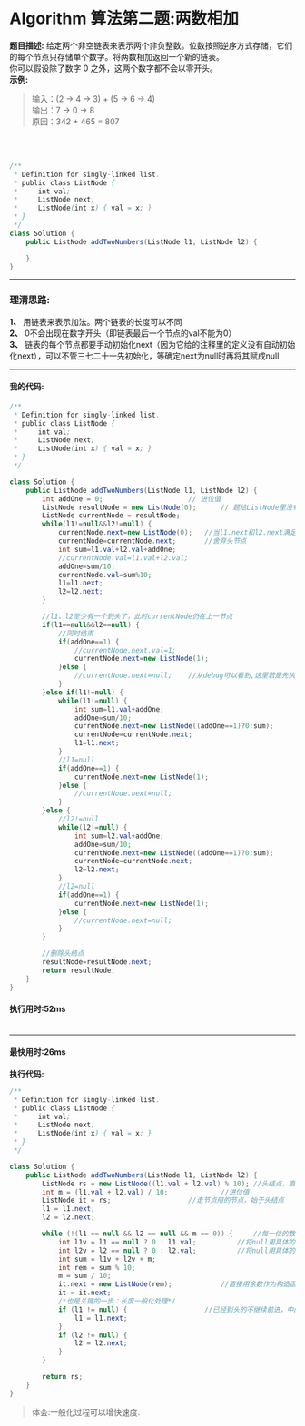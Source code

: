 # Algorithm 算法第二题:两数相加
**题目描述:**
给定两个非空链表来表示两个非负整数。位数按照逆序方式存储，它们的每个节点只存储单个数字。将两数相加返回一个新的链表。<br>
你可以假设除了数字 0 之外，这两个数字都不会以零开头。<br>
**示例:**
> 输入：(2 -> 4 -> 3) + (5 -> 6 -> 4) <br>
> 输出：7 -> 0 -> 8 <br>
> 原因：342 + 465 = 807
<br>
<br>

````java
/**
 * Definition for singly-linked list.
 * public class ListNode {
 *     int val;
 *     ListNode next;
 *     ListNode(int x) { val = x; }
 * }
 */
class Solution {
    public ListNode addTwoNumbers(ListNode l1, ListNode l2) {

    }
}
````

__________

### 理清思路:
**1、**
用链表来表示加法。两个链表的长度可以不同<br>
**2、**
0不会出现在数字开头（即链表最后一个节点的val不能为0）<br>
**3、**
链表的每个节点都要手动初始化next（因为它给的注释里的定义没有自动初始化next），可以不管三七二十一先初始化，等确定next为null时再将其赋成null<br>
__________
#### 我的代码: <br>

````java
/**
 * Definition for singly-linked list.
 * public class ListNode {
 *     int val;
 *     ListNode next;
 *     ListNode(int x) { val = x; }
 * }
 */

class Solution {
    public ListNode addTwoNumbers(ListNode l1, ListNode l2) {
        int addOne = 0; 					// 进位值
		ListNode resultNode = new ListNode(0); 		// 题给ListNode里没有自动初始化next的构造方法，因此只能手动初始化
		ListNode currentNode = resultNode;
		while(l1!=null&&l2!=null) {
			currentNode.next=new ListNode(0);	//当l1.next和l2.next满足条件时currentNode才会后移一节点
			currentNode=currentNode.next;		//舍弃头节点
			int sum=l1.val+l2.val+addOne;
			//currentNode.val=l1.val+l2.val;
			addOne=sum/10;
			currentNode.val=sum%10;
			l1=l1.next;
			l2=l2.next;
		}

		//l1、l2至少有一个到头了，此时currentNode仍在上一节点
		if(l1==null&&l2==null) {
			//同时结束
			if(addOne==1) {
				//currentNode.next.val=1;
				currentNode.next=new ListNode(1);
			}else {
				//currentNode.next=null;	//从debug可以看到,这里若是先执行currentNode.next再将currentNode=null，是并不能清理最后一个节点的
			}
		}else if(l1!=null) {
			while(l1!=null) {
				int sum=l1.val+addOne;
				addOne=sum/10;
				currentNode.next=new ListNode((addOne==1)?0:sum);
				currentNode=currentNode.next;
				l1=l1.next;
			}
			//l1=null
			if(addOne==1) {
				currentNode.next=new ListNode(1);
			}else {
				//currentNode.next=null;
			}
		}else {
			//l2!=null
			while(l2!=null) {
				int sum=l2.val+addOne;
				addOne=sum/10;
				currentNode.next=new ListNode((addOne==1)?0:sum);
				currentNode=currentNode.next;
				l2=l2.next;
			}
			//l2=null
			if(addOne==1) {
				currentNode.next=new ListNode(1);
			}else {
				//currentNode.next=null;
			}
		}

		//删除头结点
		resultNode=resultNode.next;
		return resultNode;
    }
}
````
#### 执行用时:52ms <br> <br>
__________
#### 最快用时:26ms <br>

**执行代码:**
````java
/**
 * Definition for singly-linked list.
 * public class ListNode {
 *     int val;
 *     ListNode next;
 *     ListNode(int x) { val = x; }
 * }
 */

class Solution {
    public ListNode addTwoNumbers(ListNode l1, ListNode l2) {
        ListNode rs = new ListNode((l1.val + l2.val) % 10);	//头结点，直接得到一个数
        int m = (l1.val + l2.val) / 10;				//进位值
        ListNode it = rs;					//走节点用的节点，始于头结点
        l1 = l1.next;
        l2 = l2.next;

        while (!(l1 == null && l2 == null && m == 0)) {		//每一位的数字值都是由l1、l2和m三者的值决定，因此除非三者全无效，否则一直循环。
            int l1v = l1 == null ? 0 : l1.val;			//将null用具体的数字0来代替，一般化处理过程
            int l2v = l2 == null ? 0 : l2.val;			//将null用具体的数字0来代替，一般化处理过程
            int sum = l1v + l2v + m;
            int rem = sum % 10;
            m = sum / 10;
            it.next = new ListNode(rem);			//直接用余数作为构造函数参数，省略了初始化后再次赋值
            it = it.next;
            /*也是关键的一步：长度一般化处理*/
            if (l1 != null) {					//已经到头的不继续前进，中间的继续前移，虽然每次都要处理两个数值，但是一般化了过程
                l1 = l1.next;
            }
            if (l2 != null) {
                l2 = l2.next;
            }
        }

        return rs;
    }
}
````

> 体会:一般化过程可以增快速度.




